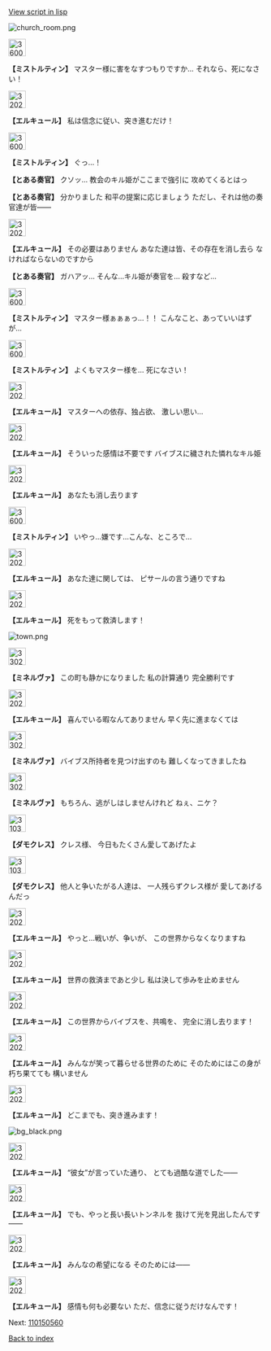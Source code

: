 [View script in lisp](../scripts/110150550.txt)

![church_room.png](../images/backgrounds/church_room.png)

<img src="../images/units/3600611.png" alt="3600611.png" height="34"/>

**【ミストルティン】**
マスター様に害をなすつもりですか…
それなら、死になさい！

<img src="../images/units/3202519.png" alt="3202519.png" height="34"/>

**【エルキュール】**
私は信念に従い、突き進むだけ！

<img src="../images/units/3600611.png" alt="3600611.png" height="34"/>

**【ミストルティン】**
ぐっ…！

**【とある奏官】**
クソッ…
教会のキル姫がここまで強引に
攻めてくるとはっ

**【とある奏官】**
分かりました
和平の提案に応じましょう
ただし、それは他の奏官達が皆――

<img src="../images/units/3202519.png" alt="3202519.png" height="34"/>

**【エルキュール】**
その必要はありません
あなた達は皆、その存在を消し去ら
なければならないのですから

**【とある奏官】**
ガハアッ…
そんな…キル姫が奏官を…
殺すなど…

<img src="../images/units/3600611.png" alt="3600611.png" height="34"/>

**【ミストルティン】**
マスター様ぁぁぁっ…！！
こんなこと、あっていいはずが…

<img src="../images/units/3600611.png" alt="3600611.png" height="34"/>

**【ミストルティン】**
よくもマスター様を…
死になさい！

<img src="../images/units/3202519.png" alt="3202519.png" height="34"/>

**【エルキュール】**
マスターへの依存、独占欲、
激しい思い…

<img src="../images/units/3202519.png" alt="3202519.png" height="34"/>

**【エルキュール】**
そういった感情は不要です
バイブスに穢された憐れなキル姫

<img src="../images/units/3202519.png" alt="3202519.png" height="34"/>

**【エルキュール】**
あなたも消し去ります

<img src="../images/units/3600611.png" alt="3600611.png" height="34"/>

**【ミストルティン】**
いやっ…嫌です…こんな、ところで…

<img src="../images/units/3202519.png" alt="3202519.png" height="34"/>

**【エルキュール】**
あなた達に関しては、
ピサールの言う通りですね

<img src="../images/units/3202519.png" alt="3202519.png" height="34"/>

**【エルキュール】**
死をもって救済します！

![town.png](../images/backgrounds/town.png)

<img src="../images/units/3302519.png" alt="3302519.png" height="34"/>

**【ミネルヴァ】**
この町も静かになりました
私の計算通り
完全勝利です

<img src="../images/units/3202519.png" alt="3202519.png" height="34"/>

**【エルキュール】**
喜んでいる暇なんてありません
早く先に進まなくては

<img src="../images/units/3302519.png" alt="3302519.png" height="34"/>

**【ミネルヴァ】**
バイブス所持者を見つけ出すのも
難しくなってきましたね

<img src="../images/units/3302519.png" alt="3302519.png" height="34"/>

**【ミネルヴァ】**
もちろん、逃がしはしませんけれど
ねぇ、ニケ？

<img src="../images/units/3103519.png" alt="3103519.png" height="34"/>

**【ダモクレス】**
クレス様、
今日もたくさん愛してあげたよ

<img src="../images/units/3103519.png" alt="3103519.png" height="34"/>

**【ダモクレス】**
他人と争いたがる人達は、
一人残らずクレス様が
愛してあげるんだっ

<img src="../images/units/3202519.png" alt="3202519.png" height="34"/>

**【エルキュール】**
やっと…戦いが、争いが、
この世界からなくなりますね

<img src="../images/units/3202519.png" alt="3202519.png" height="34"/>

**【エルキュール】**
世界の救済まであと少し
私は決して歩みを止めません

<img src="../images/units/3202519.png" alt="3202519.png" height="34"/>

**【エルキュール】**
この世界からバイブスを、共鳴を、
完全に消し去ります！

<img src="../images/units/3202519.png" alt="3202519.png" height="34"/>

**【エルキュール】**
みんなが笑って暮らせる世界のために
そのためにはこの身が朽ち果てても
構いません

<img src="../images/units/3202519.png" alt="3202519.png" height="34"/>

**【エルキュール】**
どこまでも、突き進みます！

![bg_black.png](../images/backgrounds/bg_black.png)

<img src="../images/units/3202519.png" alt="3202519.png" height="34"/>

**【エルキュール】**
“彼女”が言っていた通り、
とても過酷な道でした――

<img src="../images/units/3202519.png" alt="3202519.png" height="34"/>

**【エルキュール】**
でも、やっと長い長いトンネルを
抜けて光を見出したんです――

<img src="../images/units/3202519.png" alt="3202519.png" height="34"/>

**【エルキュール】**
みんなの希望になる
そのためには――

<img src="../images/units/3202519.png" alt="3202519.png" height="34"/>

**【エルキュール】**
感情も何も必要ない
ただ、信念に従うだけなんです！

Next: [110150560](110150560.md)

[Back to index](index.md)
